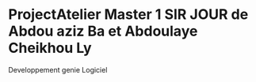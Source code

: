# ProjectAtelier Master 1 SIR JOUR de Abdou aziz Ba et Abdoulaye Cheikhou Ly 
Developpement genie Logiciel
